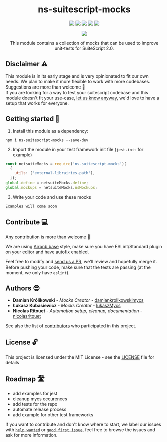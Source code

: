 <p align="center">
    <h1 align="center">ns-suitescript-mocks</h1>
</p>

<p align="center">
    <a href="https://circleci.com/gh/mycsHQ/ns-suitescript-mocks"><img src="https://badgen.net/circleci/github/mycsHQ/ns-suitescript-mocks" /></a>
    <a href="https://github.com/airbnb/javascript"><img src="https://badgen.net/badge/code%20style/airbnb-base/green" /></a>
    <a href="LICENSE"><img src="https://badgen.net/github/license/mycshq/ns-suitescript-mocks" /></a>
    <a href="http://makeapullrequest.com"><img src="https://badgen.net/badge/PRs/Welcome/green" /></a>
    <a href="https://codecov.io/gh/mycshq/ns-suitescript-mocks"><img src="https://codecov.io/gh/mycshq/ns-suitescript-mocks/branch/master/graph/badge.svg" /></a>
</p>
<p align="center">
    <a href="https://nodei.co/npm/ns-suitescript-mocks/"><img src="https://nodei.co/npm/ns-suitescript-mocks.png" /></a>
</p>

<p align="center">This module contains a collection of mocks that can be used to improve unit-tests for SuiteScript 2.0.</p>

## Disclaimer ⚠️

This module is in its early stage and is very opinionated to fit our own needs. We plan to make it more flexible to work with more codebases.  
Suggestions are more than welcome 🎊  
If you are looking for a way to test your suitescript codebase and this module doesn't fit your use-case, [let us know anyway](https://github.com/mycsHQ/ns-suitescript-mocks/issues/new), we'd love to have a setup that works for everyone.

## Getting started 🚀

1. Install this module as a dependency:  

```shell
npm i ns-suitescript-mocks --save-dev
```

2. Import the module in your test framework init file (`jest.init` for example)

```javascript
const netsuiteMocks = require('ns-suitescript-mocks')(
  {
    utils: ('external-librairies-path'),
  });
global.define = netsuiteMocks.define;
global.mockups = netsuiteMocks.nsMockups;

```

3. Write your code and use these mocks

`Examples will come soon`

## Contribute 💻

Any contribution is more than welcome 🎉

We are using [Airbnb base](https://github.com/airbnb/javascript) style, make sure you have ESLint/Standard plugin on your editor and have autofix enabled.

Feel free to modify and [send us a PR](https://github.com/mycsHQ/ns-suitescript-mocks/compare?expand=1), we'll review and hopefully merge it.
Before pushing your code, make sure that the tests are passing (at the moment, we only have `eslint`).

## Authors 😎

* **Damian Królikowski** - *Mocks Creator* - [damiankrolikowskimycs](https://github.com/damiankrolikowskimycs)
* **Łukasz Kubasiewicz** - *Mocks Creator* - [lukaszMycs](https://github.com/lukaszmycs)
* **Nicolas Ritouet** - *Automation setup, cleanup, documentation* - [nicolasritouet](https://github.com/nicolasritouet)

See also the list of [contributors](https://github.com/mycshq/ns-suitescript-mocks/contributors) who participated in this project.

## License 🔓

This project is licensed under the MIT License - see the [LICENSE](LICENSE) file for details

## Roadmap 🛣

- add examples for jest
- cleanup mycs occurences
- add tests for the repo
- automate release process
- add example for other test frameworks

If you want to contribute and don't know where to start, we label our issues with [`help wanted`](https://github.com/mycsHQ/ns-suitescript-mocks/issues?q=is%3Aissue+is%3Aopen+label%3A%22help+wanted%22) or [`good first issue`](https://github.com/mycsHQ/ns-suitescript-mocks/issues?q=is%3Aissue+is%3Aopen+label%3A%22good+first+issue%22), feel free to browse the issues and ask for more information.
